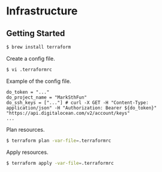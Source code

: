 # Infrastructure

## Getting Started

```bash
$ brew install terraform
```

Create a config file.

```bash
$ vi .terraformrc 
```

Example of the config file.

```
do_token = "..."
do_project_name = "MarkSthFun"
do_ssh_keys = ["..."] # curl -X GET -H "Content-Type: application/json" -H "Authorization: Bearer ${do_token}" "https://api.digitalocean.com/v2/account/keys"
...
```

Plan resources.

```bash
$ terraform plan -var-file=.terraformrc
```

Apply resources.

```bash
$ terraform apply -var-file=.terraformrc
```
